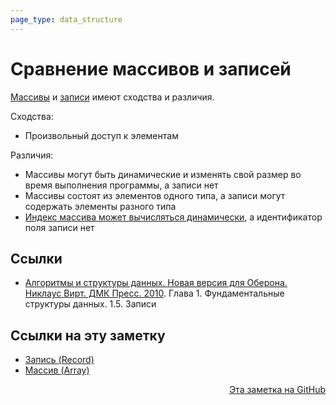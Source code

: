 ```yaml
---
page_type: data_structure
---
```


# Сравнение массивов и записей

[Массивы](20221025215309.md) и [записи](20221122200850.md) имеют сходства и различия.

Сходства:

* Произвольный доступ к элементам

Различия:

* Массивы могут быть динамические и изменять свой размер во время выполнения программы, а записи нет
* Массивы состоят из элементов одного типа, а записи могут содержать элементы разного типа
* [Индекс массива может вычисляться динамически](20221121231228.md), а идентификатор поля записи нет

## Ссылки

* [Алгоритмы и структуры данных. Новая версия для Оберона. Никлаус Вирт. ДМК Пресс. 2010](WirthAlgorithmsAndDataStructures2010.md). Глава 1. Фундаментальные структуры данных. 1.5. Записи

## Ссылки на эту заметку

* [Запись (Record)](20221122200850.md)
* [Массив (Array)](20221025215309.md)


<p v-pre style="text-align: right">
  <a href="https://github.com/Kverde/algorithms/blob/main/source/20221122202900.md">
  Эта заметка на GitHub
  </a>
</p>
